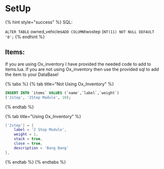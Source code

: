# SetUp

{% hint style="success" %}
SQL:&#x20;

`ALTER TABLE` owned\_vehicles`ADD COLUMN`twostep `INT(11) NOT NULL DEFAULT '0';`
{% endhint %}

## Items:

If you are using Ox\_inventory I have provided the needed code to add to items.lua. If you are not using Ox\_inventory then use the provided sql to add the item to your DataBase!

{% tabs %}
{% tab title="Not Using Ox_Inventory" %}
```sql
INSERT INTO `items` VALUES (`name`,`label`,`weight`)
('2step', '2Step Module', 10);
```
{% endtab %}

{% tab title="Using Ox_Inventory" %}
```lua
['2step'] = {
	label = '2 Step Module',
	weight = 1,
	stack = true,
	close = true,
	description = 'Bang Bang'
},
```
{% endtab %}
{% endtabs %}
